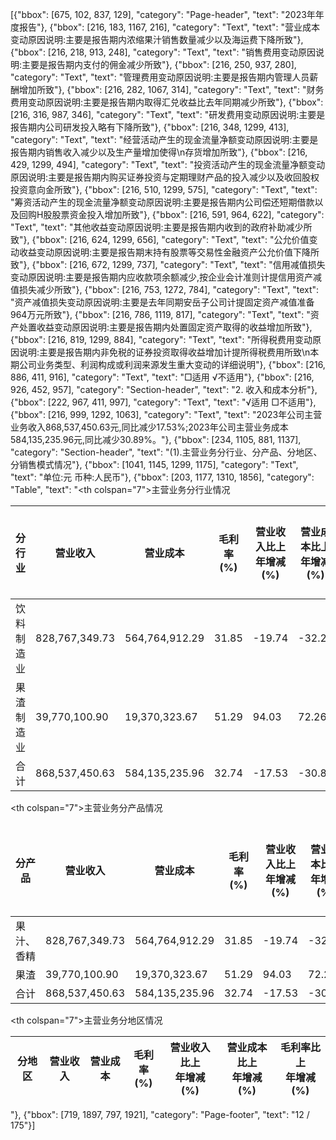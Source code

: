 [{"bbox": [675, 102, 837, 129], "category": "Page-header", "text": "2023年年度报告"}, {"bbox": [216, 183, 1167, 216], "category": "Text", "text": "营业成本变动原因说明:主要是报告期内浓缩果汁销售数量减少以及海运费下降所致"}, {"bbox": [216, 218, 913, 248], "category": "Text", "text": "销售费用变动原因说明:主要是报告期内支付的佣金减少所致"}, {"bbox": [216, 250, 937, 280], "category": "Text", "text": "管理费用变动原因说明:主要是报告期内管理人员薪酬增加所致"}, {"bbox": [216, 282, 1067, 314], "category": "Text", "text": "财务费用变动原因说明:主要是报告期内取得汇兑收益比去年同期减少所致"}, {"bbox": [216, 316, 987, 346], "category": "Text", "text": "研发费用变动原因说明:主要是报告期内公司研发投入略有下降所致"}, {"bbox": [216, 348, 1299, 413], "category": "Text", "text": "经营活动产生的现金流量净额变动原因说明:主要是报告期内销售收入减少以及生产量增加使得\n存货增加所致"}, {"bbox": [216, 429, 1299, 494], "category": "Text", "text": "投资活动产生的现金流量净额变动原因说明:主要是报告期内购买证券投资与定期理财产品的投入减少以及收回股权投资意向金所致"}, {"bbox": [216, 510, 1299, 575], "category": "Text", "text": "筹资活动产生的现金流量净额变动原因说明:主要是报告期内公司偿还短期借款以及回购H股股票资金投入增加所致"}, {"bbox": [216, 591, 964, 622], "category": "Text", "text": "其他收益变动原因说明:主要是报告期内收到的政府补助减少所致"}, {"bbox": [216, 624, 1299, 656], "category": "Text", "text": "公允价值变动收益变动原因说明:主要是报告期末持有股票等交易性金融资产公允价值下降所致"}, {"bbox": [216, 672, 1299, 737], "category": "Text", "text": "信用减值损失变动原因说明:主要是报告期内应收款项余额减少,按企业会计准则计提信用资产减值损失减少所致"}, {"bbox": [216, 753, 1272, 784], "category": "Text", "text": "资产减值损失变动原因说明:主要是去年同期安岳子公司计提固定资产减值准备964万元所致"}, {"bbox": [216, 786, 1119, 817], "category": "Text", "text": "资产处置收益变动原因说明:主要是报告期内处置固定资产取得的收益增加所致"}, {"bbox": [216, 819, 1299, 884], "category": "Text", "text": "所得税费用变动原因说明:主要是报告期内非免税的证券投资取得收益增加计提所得税费用所致\n本期公司业务类型、利润构成或利润来源发生重大变动的详细说明"}, {"bbox": [216, 886, 411, 916], "category": "Text", "text": "□适用 √不适用"}, {"bbox": [216, 926, 452, 957], "category": "Section-header", "text": "2. 收入和成本分析"}, {"bbox": [222, 967, 411, 997], "category": "Text", "text": "√适用 □不适用"}, {"bbox": [216, 999, 1292, 1063], "category": "Text", "text": "2023年公司主营业务收入868,537,450.63元,同比减少17.53%;2023年公司主营业务成本584,135,235.96元,同比减少30.89%。"}, {"bbox": [234, 1105, 881, 1137], "category": "Section-header", "text": "(1).主营业务分行业、分产品、分地区、分销售模式情况"}, {"bbox": [1041, 1145, 1299, 1175], "category": "Text", "text": "单位:元 币种:人民币"}, {"bbox": [203, 1177, 1310, 1856], "category": "Table", "text": "<table><thead><tr><th colspan=\"7\">主营业务分行业情况</th></tr><tr><th>分行业</th><th>营业收入</th><th>营业成本</th><th>毛利率<br>(%)</th><th>营业收入比上<br>年增减<br>(%)</th><th>营业成本比上<br>年增减<br>(%)</th><th>毛利率比上<br>年增减<br>(%)</th></tr></thead><tbody><tr><td>饮料制造业</td><td>828,767,349.73</td><td>564,764,912.29</td><td>31.85</td><td>-19.74</td><td>-32.29</td><td>增加<br>12.62个<br>百分点</td></tr><tr><td>果渣制造业</td><td>39,770,100.90</td><td>19,370,323.67</td><td>51.29</td><td>94.03</td><td>72.26</td><td>6.15</td></tr><tr><td>合计</td><td>868,537,450.63</td><td>584,135,235.96</td><td>32.74</td><td>-17.53</td><td>-30.89</td><td>13.00</td></tr></tbody></table><table><thead><tr><th colspan=\"7\">主营业务分产品情况</th></tr><tr><th>分产品</th><th>营业收入</th><th>营业成本</th><th>毛利率<br>(%)</th><th>营业收入比上<br>年增减<br>(%)</th><th>营业成本比上<br>年增减<br>(%)</th><th>毛利率比上<br>年增减<br>(%)</th></tr></thead><tbody><tr><td>果汁、香精</td><td>828,767,349.73</td><td>564,764,912.29</td><td>31.85</td><td>-19.74</td><td>-32.29</td><td>12.62</td></tr><tr><td>果渣</td><td>39,770,100.90</td><td>19,370,323.67</td><td>51.29</td><td>94.03</td><td>72.26</td><td>6.15</td></tr><tr><td>合计</td><td>868,537,450.63</td><td>584,135,235.96</td><td>32.74</td><td>-17.53</td><td>-30.89</td><td>13.00</td></tr></tbody></table><table><thead><tr><th colspan=\"7\">主营业务分地区情况</th></tr><tr><th>分地区</th><th>营业收入</th><th>营业成本</th><th>毛利率<br>(%)</th><th>营业收入比上<br>年增减<br>(%)</th><th>营业成本比上<br>年增减<br>(%)</th><th>毛利率比上<br>年增减<br>(%)</th></tr></thead><tbody></tbody></table>"}, {"bbox": [719, 1897, 797, 1921], "category": "Page-footer", "text": "12 / 175"}]